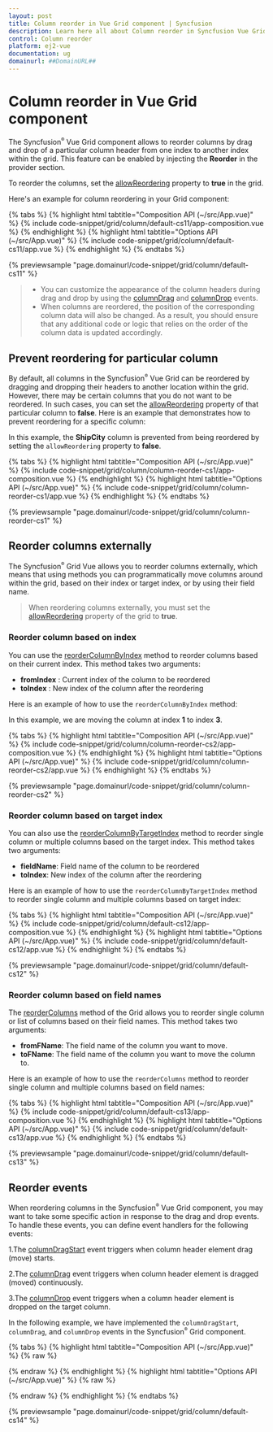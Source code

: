 ```yaml
---
layout: post
title: Column reorder in Vue Grid component | Syncfusion
description: Learn here all about Column reorder in Syncfusion Vue Grid component of Syncfusion Essential JS 2 and more.
control: Column reorder 
platform: ej2-vue
documentation: ug
domainurl: ##DomainURL##
--- 
```


# Column reorder in Vue Grid component

The Syncfusion<sup style="font-size:70%">&reg;</sup> Vue Grid component allows to reorder columns by drag and drop of a particular column header from one index to another index within the grid. This feature can be enabled by injecting the **Reorder** in the provider section.

To reorder the columns, set the [allowReordering](https://ej2.syncfusion.com/vue/documentation/api/grid/#allowreordering) property to **true** in the grid.

Here's an example for column reordering in your Grid component:

{% tabs %}
{% highlight html tabtitle="Composition API (~/src/App.vue)" %}
{% include code-snippet/grid/column/default-cs11/app-composition.vue %}
{% endhighlight %}
{% highlight html tabtitle="Options API (~/src/App.vue)" %}
{% include code-snippet/grid/column/default-cs11/app.vue %}
{% endhighlight %}
{% endtabs %}
        
{% previewsample "page.domainurl/code-snippet/grid/column/default-cs11" %}

>* You can customize the appearance of the column headers during drag and drop by using the [columnDrag](https://ej2.syncfusion.com/vue/documentation/api/grid/#columndrag) and [columnDrop](https://ej2.syncfusion.com/vue/documentation/api/grid/#columndrop) events.
>* When columns are reordered, the position of the corresponding column data will also be changed. As a result, you should ensure that any additional code or logic that relies on the order of the column data is updated accordingly.

## Prevent reordering for particular column

By default, all columns in the Syncfusion<sup style="font-size:70%">&reg;</sup> Vue Grid can be reordered by dragging and dropping their headers to another location within the grid. However, there may be certain columns that you do not want to be reordered. In such cases, you can set the [allowReordering](https://ej2.syncfusion.com/vue/documentation/api/grid/column/#allowreordering) property of that particular column to **false**. Here is an example that demonstrates how to prevent reordering for a specific column:

In this example, the **ShipCity** column is prevented from being reordered by setting the `allowReordering` property to **false**.

{% tabs %}
{% highlight html tabtitle="Composition API (~/src/App.vue)" %}
{% include code-snippet/grid/column/column-reorder-cs1/app-composition.vue %}
{% endhighlight %}
{% highlight html tabtitle="Options API (~/src/App.vue)" %}
{% include code-snippet/grid/column/column-reorder-cs1/app.vue %}
{% endhighlight %}
{% endtabs %}
        
{% previewsample "page.domainurl/code-snippet/grid/column/column-reorder-cs1" %}

## Reorder columns externally

The Syncfusion<sup style="font-size:70%">&reg;</sup> Grid Vue allows you to reorder columns externally, which means that using methods you can programmatically move columns around within the grid, based on their index or target index, or by using their field name.

> When reordering columns externally, you must set the [allowReordering](https://ej2.syncfusion.com/vue/documentation/api/grid/column/#allowreordering) property of the grid to **true**.

### Reorder column based on index

You can use the [reorderColumnByIndex](https://ej2.syncfusion.com/vue/documentation/api/grid/#reordercolumnbyindex) method to reorder columns based on their current index. This method takes two arguments:

* **fromIndex** : Current index of the column to be reordered
* **toIndex** : New index of the column after the reordering

Here is an example of how to use the `reorderColumnByIndex` method:

In this example, we are moving the column at index **1** to index **3**.

{% tabs %}
{% highlight html tabtitle="Composition API (~/src/App.vue)" %}
{% include code-snippet/grid/column/column-reorder-cs2/app-composition.vue %}
{% endhighlight %}
{% highlight html tabtitle="Options API (~/src/App.vue)" %}
{% include code-snippet/grid/column/column-reorder-cs2/app.vue %}
{% endhighlight %}
{% endtabs %}
        
{% previewsample "page.domainurl/code-snippet/grid/column/column-reorder-cs2" %}

### Reorder column based on target index

You can also use the [reorderColumnByTargetIndex](https://ej2.syncfusion.com/vue/documentation/api/grid/#reordercolumnbytargetindex) method to reorder single column or multiple columns based on the target index. This method takes two arguments:

* **fieldName**: Field name of the column to be reordered
* **toIndex**: New index of the column after the reordering

Here is an example of how to use the `reorderColumnByTargetIndex` method to reorder single column and multiple columns based on target index: 

{% tabs %}
{% highlight html tabtitle="Composition API (~/src/App.vue)" %}
{% include code-snippet/grid/column/default-cs12/app-composition.vue %}
{% endhighlight %}
{% highlight html tabtitle="Options API (~/src/App.vue)" %}
{% include code-snippet/grid/column/default-cs12/app.vue %}
{% endhighlight %}
{% endtabs %}
 
{% previewsample "page.domainurl/code-snippet/grid/column/default-cs12" %}

### Reorder column based on field names

The [reorderColumns](https://ej2.syncfusion.com/vue/documentation/api/grid/#reordercolumns) method of the Grid allows you to reorder single column or list of columns based on their field names. This method takes two arguments: 

* **fromFName**: The field name of the column you want to move.
* **toFName**: The field name of the column you want to move the column to.

Here is an example of how to use the `reorderColumns` method to reorder single column and multiple columns based on field names:

{% tabs %}
{% highlight html tabtitle="Composition API (~/src/App.vue)" %}
{% include code-snippet/grid/column/default-cs13/app-composition.vue %}
{% endhighlight %}
{% highlight html tabtitle="Options API (~/src/App.vue)" %}
{% include code-snippet/grid/column/default-cs13/app.vue %}
{% endhighlight %}
{% endtabs %}
        
{% previewsample "page.domainurl/code-snippet/grid/column/default-cs13" %}

## Reorder events

When reordering columns in the Syncfusion<sup style="font-size:70%">&reg;</sup> Vue Grid component, you may want to take some specific action in response to the drag and drop events. To handle these events, you can define event handlers for the following events:

1.The [columnDragStart](https://ej2.syncfusion.com/vue/documentation/api/grid/#columndragstart) event triggers when column header element drag (move) starts.

2.The [columnDrag](https://ej2.syncfusion.com/vue/documentation/api/grid/#columndrag) event triggers when column header element is dragged (moved) continuously.

3.The [columnDrop](https://ej2.syncfusion.com/vue/documentation/api/grid/#columndrop) event triggers when a column header element is dropped on the target column.

In the following example, we have implemented the `columnDragStart`, `columnDrag`, and `columnDrop` events in the Syncfusion<sup style="font-size:70%">&reg;</sup> Grid component.

{% tabs %}
{% highlight html tabtitle="Composition API (~/src/App.vue)" %}
{% raw %}
<template>
  <div id="app">
    <p id='message' style="color:red;text-align:center">{{ message }}</p>
    <ejs-grid ref='grid' :dataSource="data" :allowReordering='true' height='315px' :enableHover='false'
      :columnDragStart="columnDragStart" :columnDrag="columnDrag" :columnDrop="columnDrop">
      <e-columns>
        <e-column field='OrderID' headerText='Order ID' textAlign='Right' width=90></e-column>
        <e-column field='CustomerID' headerText='Customer ID' width=120></e-column>
        <e-column field='ShipCity' headerText='Ship City' width=100></e-column>
        <e-column field='ShipRegion' headerText='Ship Region' width=80></e-column>
        <e-column field='ShipName' headerText='Ship Name' width=80></e-column>
      </e-columns>
    </ejs-grid>
  </div>
</template>
<script setup>
import { provide, ref } from "vue";
import { GridComponent as EjsGrid, ColumnDirective as EColumn, ColumnsDirective as EColumns, Reorder } from "@syncfusion/ej2-vue-grids";
import { data } from './datasource.js';
var message = ref(null);
var grid = ref(null);
provide('grid', [Reorder]);
const columnDrop = function (args) {
  message.value = `columnDrop event triggered`;
  if (args.column.allowReordering == true) {
    grid.value.getColumnByField(args.column.field).customAttributes = {
      class: 'customcss',
    };
  }
}
const columnDragStart = function (args) {

  message.value = `columnDragStart event triggered`;
  if (args.column.field == 'OrderID') {
    grid.value.getColumnByField(args.column.field).allowReordering = false;
  }
}
const columnDrag = function (args) {
  var index = args.target.getAttribute('data-colIndex');
  if (index) {
    message.value = `columnDrag event is triggered. ` + args.column.headerText + ` column is dragged to index ` + index;
  }
}
</script>
<style>
@import "../node_modules/@syncfusion/ej2-base/styles/tailwind.css";
@import "../node_modules/@syncfusion/ej2-buttons/styles/tailwind.css";
@import "../node_modules/@syncfusion/ej2-calendars/styles/tailwind.css";
@import "../node_modules/@syncfusion/ej2-dropdowns/styles/tailwind.css";
@import "../node_modules/@syncfusion/ej2-inputs/styles/tailwind.css";
@import "../node_modules/@syncfusion/ej2-navigations/styles/tailwind.css";
@import "../node_modules/@syncfusion/ej2-popups/styles/tailwind.css";
@import "../node_modules/@syncfusion/ej2-splitbuttons/styles/tailwind.css";
@import "../node_modules/@syncfusion/ej2-vue-grids/styles/tailwind.css";
@import "../node_modules/@syncfusion/ej2-vue-buttons/styles/tailwind.css";
</style>
{% endraw %}
{% endhighlight %}
{% highlight html tabtitle="Options API (~/src/App.vue)" %}
{% raw %}
<template>
  <div id="app">
    <p id='message' style="color:red; text-align:center">{{ message }}</p>
    <ejs-grid ref='grid' :dataSource="data" :allowReordering='true' height='315px' :enableHover='false'
      :columnDragStart="columnDragStart" :columnDrag="columnDrag" :columnDrop="columnDrop">
      <e-columns>
        <e-column field='OrderID' headerText='Order ID' textAlign='Right' width=90></e-column>
        <e-column field='CustomerID' headerText='Customer ID' width=120></e-column>
        <e-column field='ShipCity' headerText='Ship City' width=100></e-column>
        <e-column field='ShipRegion' headerText='Ship Region' width=80></e-column>
        <e-column field='ShipName' headerText='Ship Name' width=80></e-column>
      </e-columns>
    </ejs-grid>
  </div>
</template>
<script>

import { GridComponent, ColumnsDirective, ColumnDirective, Reorder } from "@syncfusion/ej2-vue-grids";
import { data } from './datasource.js';
export default {
  name: "App",
  components: {
    "ejs-grid": GridComponent,
    "e-columns": ColumnsDirective,
    "e-column": ColumnDirective
  },
  data() {
    return {
      data: data,
      message: ''
    };
  },
  provide: {
    grid: [Reorder]
  },
  methods: {
    columnDrop: function (args) {
      this.message = `columnDrop event triggered`;
      if (args.column.allowReordering == true) {
        this.$refs.grid.getColumnByField(args.column.field).customAttributes = {
          class: 'customcss',
        };
      }
    },
    columnDragStart: function (args) {
      this.message = `columnDragStart event triggered`;
      if (args.column.field == 'OrderID') {
        this.$refs.grid.getColumnByField(args.column.field).allowReordering = false;
      }
    },
    columnDrag: function (args) {
      var index = args.target.getAttribute('data-colIndex');
      if (index) {
        this.message = `columnDrag event is triggered. ` + args.column.headerText + ` column is dragged to index ` + index;
      }
    },
  }
}
</script>
<style>
@import "../node_modules/@syncfusion/ej2-base/styles/tailwind.css";
@import "../node_modules/@syncfusion/ej2-buttons/styles/tailwind.css";
@import "../node_modules/@syncfusion/ej2-calendars/styles/tailwind.css";
@import "../node_modules/@syncfusion/ej2-dropdowns/styles/tailwind.css";
@import "../node_modules/@syncfusion/ej2-inputs/styles/tailwind.css";
@import "../node_modules/@syncfusion/ej2-navigations/styles/tailwind.css";
@import "../node_modules/@syncfusion/ej2-popups/styles/tailwind.css";
@import "../node_modules/@syncfusion/ej2-splitbuttons/styles/tailwind.css";
@import "../node_modules/@syncfusion/ej2-vue-grids/styles/tailwind.css";
@import "../node_modules/@syncfusion/ej2-vue-buttons/styles/tailwind.css";
</style>
{% endraw %}
{% endhighlight %}
{% endtabs %}
        
{% previewsample "page.domainurl/code-snippet/grid/column/default-cs14" %}